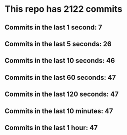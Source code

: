 # This repo has 2122 commits

## Commits in the last 1 second: 7
## Commits in the last 5 seconds: 26
## Commits in the last 10 seconds: 46
## Commits in the last 60 seconds: 47
## Commits in the last 120 seconds: 47
## Commits in the last 10 minutes: 47
## Commits in the last 1 hour: 47
